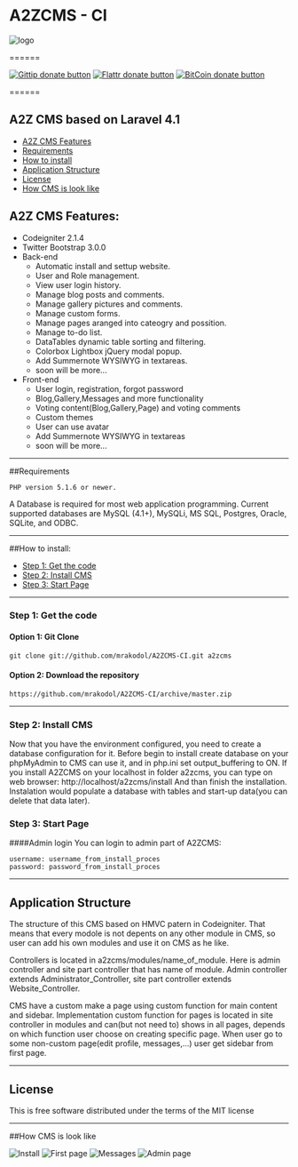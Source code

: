 # A2ZCMS - CI
![logo](http://i44.tinypic.com/igi5uq.jpg)

======
<!-- DONATE/ -->
[![Gittip donate button](http://img.shields.io/gittip/mrakodol.png)](https://www.gittip.com/mrakodol/ "Donate weekly to this project using Gittip")
[![Flattr donate button](http://api.flattr.com/button/flattr-badge-large.png)](https://flattr.com/submit/auto?user_id=mrakodol&url=https%3A%2F%2Fgithub.com%2Fmrakodol%2FA2ZCMS)
[![BitCoin donate button](http://img.shields.io/bitcoin/donate.png?color=yellow)](https://coinbase.com/checkouts/4d0769619eaebde35c378920a895596e "Donate once-off to this project using BitCoin")
<!-- /DONATE -->
<!-- /DONATE -->
======
## A2Z CMS based on Laravel 4.1
* [A2Z CMS Features](#feature1)
* [Requirements](#feature2)
* [How to install](#feature3)
* [Application Structure](#feature4)
* [License](#feature5)
* [How CMS is look like](#feature6)

<a name="feature1"></a>
## A2Z CMS Features:
* Codeigniter 2.1.4
* Twitter Bootstrap 3.0.0
* Back-end
	* Automatic install and settup website.
	* User and Role management.
	* View user login history.
	* Manage blog posts and comments.
	* Manage gallery pictures and comments.
	* Manage custom forms.
	* Manage pages aranged into cateogry and possition.
	* Manage to-do list.
    * DataTables dynamic table sorting and filtering.
    * Colorbox Lightbox jQuery modal popup.
    * Add Summernote WYSIWYG in textareas.
    * soon will be more...
* Front-end
	* User login, registration, forgot password
	* Blog,Gallery,Messages and more functionality
	* Voting content(Blog,Gallery,Page) and voting comments
	* Custom themes
	* User can use avatar
	* Add Summernote WYSIWYG in textareas
	* soon will be more...
	
-----
<a name="feature2"></a>
##Requirements

	PHP version 5.1.6 or newer.
  A Database is required for most web application programming. Current supported databases are MySQL (4.1+), MySQLi, MS SQL, Postgres, Oracle, SQLite, and ODBC.


-----
<a name="feature3"></a>
##How to install:
* [Step 1: Get the code](#step1)
* [Step 2: Install CMS](#step2)
* [Step 3: Start Page](#step3)

-----
<a name="step1"></a>
### Step 1: Get the code
#### Option 1: Git Clone

	git clone git://github.com/mrakodol/A2ZCMS-CI.git a2zcms

#### Option 2: Download the repository

    https://github.com/mrakodol/A2ZCMS-CI/archive/master.zip

-----
<a name="step2"></a>
### Step 2: Install CMS

Now that you have the environment configured, you need to create a database configuration for it. 
Before begin to install create database on your phpMyAdmin to CMS can use it, and in php.ini set output_buffering to ON.
If you install A2ZCMS on your localhost in folder a2zcms, you can type on web browser: 
	http://localhost/a2zcms/install
And than finish the installation. Instalation would populate a database with tables and start-up data(you can delete that data later).

<a name="step3"></a>
### Step 3: Start Page

####Admin login
You can login to admin part of A2ZCMS:

    username: username_from_install_proces
    password: password_from_install_proces


-----
<a name="feature4"></a>
## Application Structure

The structure of this CMS based on HMVC patern in Codeigniter. That means that every modole is not depents on any other module in CMS, so user can add his own modules and use it on CMS as he like.

Controllers is located in a2zcms/modules/name_of_module. Here is admin controller and site part controller that has name of module. Admin controller extends Administrator_Controller, site part controller extends Website_Controller.

CMS have a custom make a page using custom function for main content and sidebar.
Implementation custom function for pages is located in site controller in modules and can(but not need to) shows in all pages, depends on which function user choose on creating specific page. 
When user go to some non-custom page(edit profile, messages,...) user get sidebar from first page.

-----
<a name="feature5"></a>
## License

This is free software distributed under the terms of the MIT license

-----
<a name="feature6"></a>
##How CMS is look like

![Install](http://oi41.tinypic.com/2my907n.jpg)
![First page](http://oi39.tinypic.com/15661qw.jpg)
![Messages](http://oi39.tinypic.com/2ajdwl2.jpg)
![Admin page](http://oi44.tinypic.com/eu2ffc.jpg)
